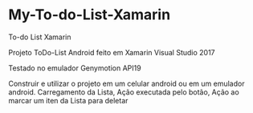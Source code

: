 # My-To-do-List-Xamarin
To-do List Xamarin

Projeto ToDo-List Android feito em Xamarin Visual Studio 2017

Testado no emulador Genymotion API19

Construir e utilizar o projeto em um celular android ou em um emulador android.
  Carregamento da Lista, 
  Ação executada pelo botão, 
  Ação ao marcar um iten da Lista para deletar
